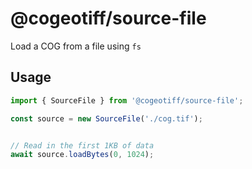 # @cogeotiff/source-file


Load a COG from a file using `fs`

## Usage

```javascript
import { SourceFile } from '@cogeotiff/source-file';

const source = new SourceFile('./cog.tif');


// Read in the first 1KB of data
await source.loadBytes(0, 1024);
```

